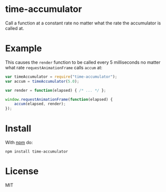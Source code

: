 # time-accumulator

Call a function at a constant rate no matter what the rate the accumulator is called at.

# Example

This causes the `render` function to be called every 5 milliseconds no matter what rate `requestAnimationFrame` calls `accum` at:
```javascript
var timeAccumulator = require("time-accumulator");
var accum = timeAccumulator(5.0);

var render = function(elapsed) { /* ... */ };

window.requestAnimationFrame(function(elapsed) {
	accum(elapsed, render);
});
```

# Install

With [npm](https://www.npmjs.com/) do:

```
npm install time-accumulator
```

# License

MIT
